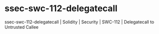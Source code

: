 # ssec-swc-112-delegatecall
ssec-swc-112-delegatecall | Solidity | Security | SWC-112 | Delegatecall to Untrusted Callee
